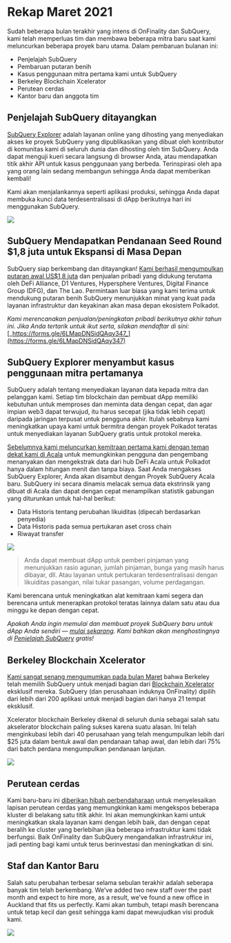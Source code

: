 # Rekap Maret 2021

Sudah beberapa bulan terakhir yang intens di OnFinality dan SubQuery, kami telah memperluas tim dan membawa beberapa mitra baru saat kami meluncurkan beberapa proyek baru utama. Dalam pembaruan bulanan ini:

-   Penjelajah SubQuery
-   Pembaruan putaran benih
-   Kasus penggunaan mitra pertama kami untuk SubQuery
-   Berkeley Blockchain Xcelerator
-   Perutean cerdas
-   Kantor baru dan anggota tim

## Penjelajah SubQuery ditayangkan

[SubQuery Explorer](https://explorer.subquery.network/) adalah layanan online yang dihosting yang menyediakan akses ke proyek SubQuery yang dipublikasikan yang dibuat oleh kontributor di komunitas kami di seluruh dunia dan dihosting oleh tim SubQuery. Anda dapat menguji kueri secara langsung di browser Anda, atau mendapatkan titik akhir API untuk kasus penggunaan yang berbeda. Terinspirasi oleh apa yang orang lain sedang membangun sehingga Anda dapat memberikan kembali!

Kami akan menjalankannya seperti aplikasi produksi, sehingga Anda dapat membuka kunci data terdesentralisasi di dApp berikutnya hari ini menggunakan SubQuery.


![](https://miro.medium.com/max/1400/1*GE-Y6XKNOkj_MKY4ZuM5oQ.png)

## **SubQuery Mendapatkan Pendanaan Seed Round $1,8 juta untuk Ekspansi di Masa Depan**

SubQuery siap berkembang dan ditayangkan! [Kami berhasil mengumpulkan putaran awal US$1,8 juta](https://subquery.medium.com/subquery-raises-1-8m-seed-round-for-future-expansion-3348c1f2a931) dan penjualan pribadi yang didukung terutama oleh DeFi Alliance, D1 Ventures, Hypersphere Ventures, Digital Finance Group (DFG), dan The Lao. Permintaan luar biasa yang kami terima untuk mendukung putaran benih SubQuery menunjukkan minat yang kuat pada layanan infrastruktur dan keyakinan akan masa depan ekosistem Polkadot.

_Kami merencanakan penjualan/peningkatan pribadi berikutnya akhir tahun ini. Jika Anda tertarik untuk ikut serta, silakan mendaftar di sini:_ [_https://forms.gle/6LMapDNSidQAqy347_](https://forms.gle/6LMapDNSidQAqy347)

## **SubQuery Explorer menyambut kasus penggunaan mitra pertamanya**

SubQuery adalah tentang menyediakan layanan data kepada mitra dan pelanggan kami. Setiap tim blockchain dan pembuat dApp memiliki kebutuhan untuk memproses dan meminta data dengan cepat, dan agar impian web3 dapat terwujud, itu harus secepat (jika tidak lebih cepat) daripada jaringan terpusat untuk pengguna akhir. Itulah sebabnya kami meningkatkan upaya kami untuk bermitra dengan proyek Polkadot teratas untuk menyediakan layanan SubQuery gratis untuk protokol mereka.

[Sebelumnya kami meluncurkan kemitraan pertama kami dengan teman dekat kami di Acala](https://subquery.medium.com/subquery-integrates-acala-to-aggregate-and-serve-defi-data-to-polkadot-and-kusama-builders-fc9af6a7aae1) untuk memungkinkan pengguna dan pengembang menanyakan dan mengekstrak data dari hub DeFi Acala untuk Polkadot hanya dalam hitungan menit dan tanpa biaya. Saat Anda mengakses SubQuery Explorer, Anda akan disambut dengan Proyek SubQuery Acala baru. SubQuery ini secara dinamis melacak semua data ekstrinsik yang dibuat di Acala dan dapat dengan cepat menampilkan statistik gabungan yang diturunkan untuk hal-hal berikut:

-   Data Historis tentang perubahan likuiditas (dipecah berdasarkan penyedia)
-   Data Historis pada semua pertukaran aset cross chain
-   Riwayat transfer

![](https://miro.medium.com/max/1400/0*LOig1jNfPTuVk73D)

> Anda dapat membuat dApp untuk pemberi pinjaman yang menunjukkan rasio agunan, jumlah pinjaman, bunga yang masih harus dibayar, dll. Atau layanan untuk pertukaran terdesentralisasi dengan likuiditas pasangan, nilai tukar pasangan, volume perdagangan.

Kami berencana untuk meningkatkan alat kemitraan kami segera dan berencana untuk menerapkan protokol teratas lainnya dalam satu atau dua minggu ke depan dengan cepat.

_Apakah Anda ingin memulai dan membuat proyek SubQuery baru untuk dApp Anda sendiri —_ [_mulai sekarang_](https://doc.subquery.network/quickstart.html)_. Kami bahkan akan menghostingnya di_ [_Penjelajah SubQuery_](https://subquery.medium.com/announcing-the-subquery-explorer-48c051483730) _gratis!_

## **Berkeley Blockchain Xcelerator**

[Kami sangat senang mengumumkan pada bulan Maret](https://subquery.medium.com/subquery-joins-berkeleys-blockchain-xcelerator-7ea81f96af73) bahwa Berkeley telah memilih SubQuery untuk menjadi bagian dari [Blockchain Xcelerator](https://www.xcelerator.berkeley.edu/) eksklusif mereka. SubQuery (dan perusahaan induknya OnFinality) dipilih dari lebih dari 200 aplikasi untuk menjadi bagian dari hanya 21 tempat eksklusif.

Xcelerator blockchain Berkeley dikenal di seluruh dunia sebagai salah satu akselerator blockchain paling sukses karena suatu alasan. Ini telah menginkubasi lebih dari 40 perusahaan yang telah mengumpulkan lebih dari $25 juta dalam bentuk awal dan pendanaan tahap awal, dan lebih dari 75% dari batch perdana mengumpulkan pendanaan lanjutan.

![](https://miro.medium.com/max/1400/0*t-_mRJaTnGDQO-VI)

## **Perutean cerdas**

Kami baru-baru ini [diberikan hibah perbendaharaan](https://kusama.polkassembly.io/treasury/72) untuk menyelesaikan lapisan perutean cerdas yang memungkinkan kami mengekspos beberapa kluster di belakang satu titik akhir. Ini akan memungkinkan kami untuk meningkatkan skala layanan kami dengan lebih baik, dan dengan cepat beralih ke cluster yang berlebihan jika beberapa infrastruktur kami tidak berfungsi. Baik OnFinality dan SubQuery mengandalkan infrastruktur ini, jadi penting bagi kami untuk terus berinvestasi dan meningkatkan di sini.

## **Staf dan Kantor Baru**

Salah satu perubahan terbesar selama sebulan terakhir adalah seberapa banyak tim telah berkembang. We’ve added two new staff over the past month and expect to hire more, as a result, we’ve found a new office in Auckland that fits us perfectly. Kami akan tumbuh, tetapi masih berencana untuk tetap kecil dan gesit sehingga kami dapat mewujudkan visi produk kami.

![](https://miro.medium.com/max/1400/1*cJZxerXHfgVGu4-7h2xw4Q.jpeg)